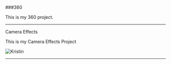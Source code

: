 ###360

This is my 360 project.

<script src="//360.vizor.io/scripts/embed.js" data-vizorurl="//360.vizor.io/embed/v/9pq" ></script>

***

Camera Effects

This is my Camera Effects Project

![Kristin](https://github.com/kristinvaughn/kristinvaughn.github.io/blob/master/kristin.PNG?raw=true "Optional Title")


***
